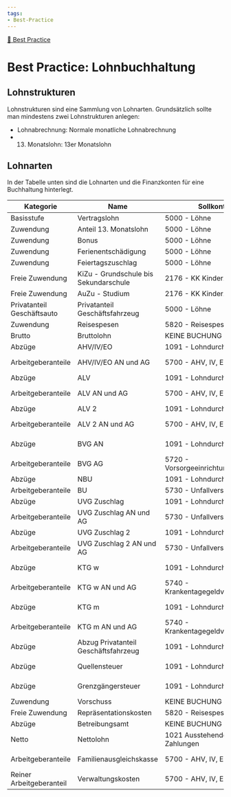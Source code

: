 ```yaml
---
tags:
- Best-Practice
---
```

[🔗 Best Practice](Best%20Practice.md)
# Best Practice: Lohnbuchhaltung

## Lohnstrukturen

Lohnstrukturen sind eine Sammlung von Lohnarten. Grundsätzlich sollte man mindestens zwei Lohnstrukturen anlegen:

* Lohnabrechnung: Normale monatliche Lohnabrechnung
* 13. Monatslohn: 13er Monatslohn

## Lohnarten

In der Tabelle unten sind die Lohnarten und die Finanzkonten für eine Buchhaltung hinterlegt.

| Kategorie                  | Name                                  | Sollkonto                          | Habenkonto                              |
| -------------------------- | ------------------------------------- | ---------------------------------- | --------------------------------------- |
| Basisstufe                 | Vertragslohn                          | 5000 - Löhne                       | 1091 - Lohndurchlaufkonto               |
| Zuwendung                  | Anteil 13. Monatslohn                 | 5000 - Löhne                       | 1091 - Lohndurchlaufkonto               |
| Zuwendung                  | Bonus                                 | 5000 - Löhne                       | 1091 - Lohndurchlaufkonto               |
| Zuwendung                  | Ferienentschädigung                   | 5000 - Löhne                       | 1091 - Lohndurchlaufkonto               |
| Zuwendung                  | Feiertagszuschlag                     | 5000 - Löhne                       | 1091 - Lohndurchlaufkonto               |
| Freie Zuwendung            | KiZu - Grundschule bis Sekundarschule | 2176 - KK Kinderzulagen            | 1091 - Lohndurchlaufkonto               |
| Freie Zuwendung            | AuZu - Studium                        | 2176 - KK Kinderzulagen            | 1091 - Lohndurchlaufkonto               |
| Privatanteil Geschäftsauto | Privatanteil Geschäftsfahrzeug        | 5000 - Löhne                       | 1091 - Lohndurchlaufkonto               |
| Zuwendung                  | Reisespesen                           | 5820 - Reisespesen                 | 1091 - Lohndurchlaufkonto               |
| Brutto                     | Bruttolohn                            | KEINE BUCHUNG                      | KEINE BUCHUNG                           |
| Abzüge                     | AHV/IV/EO                             | 1091 - Lohndurchlaufkonto          | 5700 - AHV, IV, EO, ALV, FAK            |
| Arbeitgeberanteile         | AHV/IV/EO AN und AG                   | 5700 - AHV, IV, EO, ALV, FAK       | 2170 - Verb. ggn. Vorsorgeeinrichtungen |
| Abzüge                     | ALV                                   | 1091 - Lohndurchlaufkonto          | 5700 - AHV, IV, EO, ALV, FAK            |
| Arbeitgeberanteile         | ALV AN und AG                         | 5700 - AHV, IV, EO, ALV, FAK       | 2170 - Verb. ggn. Vorsorgeeinrichtungen |
| Abzüge                     | ALV 2                                 | 1091 - Lohndurchlaufkonto          | 5700 - AHV, IV, EO, ALV, FAK            |
| Arbeitgeberanteile         | ALV 2 AN und AG                       | 5700 - AHV, IV, EO, ALV, FAK       | 2170 - Verb. ggn. Vorsorgeeinrichtungen |
| Abzüge                     | BVG AN                                | 1091 - Lohndurchlaufkonto          | 5720 - Vorsorgeeinrichtungen            |
| Arbeitgeberanteile         | BVG AG                                | 5720 - Vorsorgeeinrichtungen       | 2172 - Verbindlichkeiten BVG            |
| Abzüge                     | NBU                                   | 1091 - Lohndurchlaufkonto          | 2173 - Verbindlichkeiten BU             |
| Arbeitgeberanteile         | BU                                    | 5730 - Unfallversicherung          | 2173 - Verbindlichkeiten BU             |
| Abzüge                     | UVG Zuschlag                          | 1091 - Lohndurchlaufkonto          | 5730 - Unfallversicherung               |
| Arbeitgeberanteile         | UVG Zuschlag AN und AG                | 5730 - Unfallversicherung          | 2174 - Verbindlichkeiten UVGZ           |
| Abzüge                     | UVG Zuschlag 2                        | 1091 - Lohndurchlaufkonto          | 5730 - Unfallversicherung               |
| Arbeitgeberanteile         | UVG Zuschlag 2 AN und AG              | 5730 - Unfallversicherung          | 2174 - Verbindlichkeiten UVGZ           |
| Abzüge                     | KTG w                                 | 1091 - Lohndurchlaufkonto          | 5740 - Krankentagegeldversicherung      |
| Arbeitgeberanteile         | KTG w AN und AG                       | 5740 - Krankentagegeldversicherung | 2175 - Verbindlichkeiten KTG            |
| Abzüge                     | KTG m                                 | 1091 - Lohndurchlaufkonto          | 5740 - Krankentagegeldversicherung      |
| Arbeitgeberanteile         | KTG m AN und AG                       | 5740 - Krankentagegeldversicherung | 2175 - Verbindlichkeiten KTG            |
| Abzüge                     | Abzug Privatanteil Geschäftsfahrzeug  | 1091 - Lohndurchlaufkonto          | 6270 - Privatanteil Fahrzeugaufwand     |
| Abzüge                     | Quellensteuer                         | 1091 - Lohndurchlaufkonto          | 2179 - Verbindlichkeiten Quellensteuer  |
| Abzüge                     | Grenzgängersteuer                     | 1091 - Lohndurchlaufkonto          | 2179 - Verbindlichkeiten Quellensteuer  |
| Zuwendung                  | Vorschuss                             | KEINE BUCHUNG                      | KEINE BUCHUNG                           |
| Freie Zuwendung            | Repräsentationskosten                 | 5820 - Reisespesen                 | 1091 - Lohndurchlaufkonto               |
| Abzüge                     | Betreibungsamt                        | KEINE BUCHUNG                      | KEINE BUCHUNG                           |
| Netto                      | Nettolohn                             | 1021 Ausstehende Zahlungen         | 1091 - Lohndurchlaufkonto               |
| Arbeitgeberanteile         | Familienausgleichskasse               | 5700 - AHV, IV, EO, ALV, FAK       | 2170 - Verb. ggn. Vorsorgeeinrichtungen |
| Reiner Arbeitgeberanteil   | Verwaltungskosten                     | 5700 - AHV, IV, EO, ALV, FAK       | 2170 - Verb. ggn. Vorsorgeeinrichtungen |
